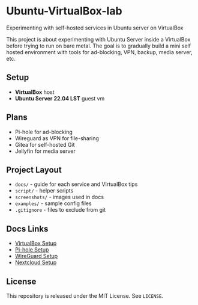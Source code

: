 # Ubuntu-VirtualBox-lab
Experimenting with self-hosted services in Ubuntu server on VirtualBox 

This project is about experimenting with Ubuntu Server inside a VirtualBox before trying to run on bare metal.
The goal is to gradually build a mini self hosted environment with tools for ad-blocking, VPN, backup, media server, etc.


## Setup
- **VirtualBox** host
- **Ubuntu Server 22.04 LST** guest vm

## Plans
- Pi-hole for ad-blocking
- Wireguard as VPN for file-sharing
- Gitea for self-hosted Git
- Jellyfin for media server

## Project Layout
- `docs/` - guide for each service and VirtualBox tips
- `script/` - helper scripts
- `screenshots/` - images used in docs
- `examples/` - sample config files
- `.gitignore` - files to exclude from git

## Docs Links

- [VirtualBox Setup](./docs/virtualbox.md)  
- [Pi-hole Setup](./docs/pihole.md)
- [WireGuard Setup](./docs/wireguard.md)
- [Nextcloud Setup](./docs/nextcloud.md)

## License
This repository is released under the MIT License. See `LICENSE`.
